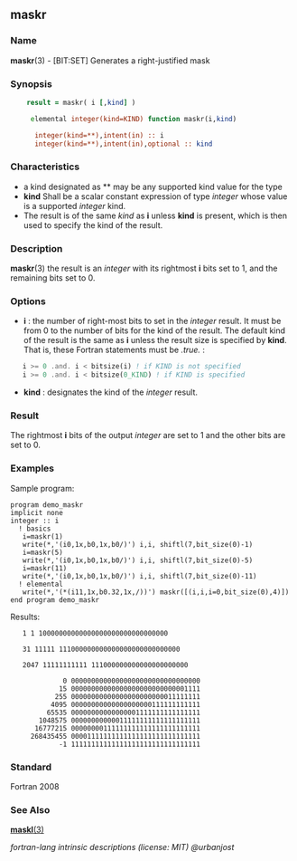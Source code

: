 ## maskr

### **Name**

**maskr**(3) - \[BIT:SET\] Generates a right-justified mask

### **Synopsis**
```fortran
    result = maskr( i [,kind] )
```
```fortran
     elemental integer(kind=KIND) function maskr(i,kind)

      integer(kind=**),intent(in) :: i
      integer(kind=**),intent(in),optional :: kind
```
### **Characteristics**

- a kind designated as ** may be any supported kind value for the type
- **kind** Shall be a scalar constant expression of type _integer_
  whose value is a supported _integer_ kind.
- The result is of the same _kind_ as **i** unless **kind** is
  present, which is then used to specify the kind of the result.

### **Description**

  **maskr**(3) the result is an _integer_ with its rightmost **i**
  bits set to 1, and the remaining bits set to 0.

### **Options**

- **i**
  : the number of right-most bits to set in the _integer_ result. It
  must be from 0 to the number of bits for the kind of the result.
  The default kind of the result is the same as **i** unless the result
  size is specified by **kind**. That is, these Fortran statements must
  be _.true._ :
```fortran
   i >= 0 .and. i < bitsize(i) ! if KIND is not specified
   i >= 0 .and. i < bitsize(0_KIND) ! if KIND is specified
```
- **kind**
  : designates the kind of the _integer_ result.

### **Result**

  The rightmost **i** bits of the output _integer_ are set to 1 and the
  other bits are set to 0.

### **Examples**

Sample program:
```fortrqn
program demo_maskr
implicit none
integer :: i
  ! basics
   i=maskr(1)
   write(*,'(i0,1x,b0,1x,b0/)') i,i, shiftl(7,bit_size(0)-1)
   i=maskr(5)
   write(*,'(i0,1x,b0,1x,b0/)') i,i, shiftl(7,bit_size(0)-5)
   i=maskr(11)
   write(*,'(i0,1x,b0,1x,b0/)') i,i, shiftl(7,bit_size(0)-11)
  ! elemental
   write(*,'(*(i11,1x,b0.32,1x,/))') maskr([(i,i,i=0,bit_size(0),4)])
end program demo_maskr
```
Results:
```text
   1 1 10000000000000000000000000000000

   31 11111 111000000000000000000000000000

   2047 11111111111 111000000000000000000000

             0 00000000000000000000000000000000
            15 00000000000000000000000000001111
           255 00000000000000000000000011111111
          4095 00000000000000000000111111111111
         65535 00000000000000001111111111111111
       1048575 00000000000011111111111111111111
      16777215 00000000111111111111111111111111
     268435455 00001111111111111111111111111111
            -1 11111111111111111111111111111111
```
### **Standard**

Fortran 2008

### **See Also**

[**maskl**(3)](#maskl)

 _fortran-lang intrinsic descriptions (license: MIT) \@urbanjost_
